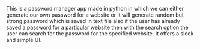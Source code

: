 This is a password manager app made in python in which we can either generate our own password for a website or 
it will generate random but strong password which is saved in text file also if the user has already saved a password for a particular website then with the search option the user can search for the password for the specified website.
It offers a sleek and simple UI.
